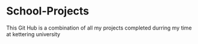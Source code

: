 # School-Projects
This Git Hub is a combination of all my projects completed durring my time at kettering university 
